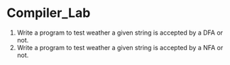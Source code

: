 # Compiler_Lab

1. Write a program to test weather a given string is accepted by a DFA or not.
2. Write a program to test weather a given string is accepted by a NFA or not.
